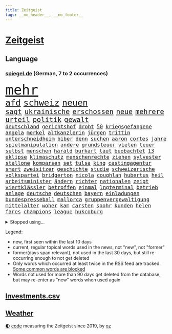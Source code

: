 ```yaml
---
title: Zeitgeist
tags: __no_header__, __no_footer__
---
```


# [Zeitgeist](https://oliz.io/zeitgeist/)

## Language

<h3><a href="https://www.spiegel.de" target="_blank">spiegel.de</a> (German, 7 to 2 occurrences)</h3>
<p style="font-family:monospace">
<span style="font-size:32pt"><a href="news_links.html#mehr" class="current">mehr</a></span>
<br>
<span style="font-size:20pt"><a href="news_links.html#afd" class="current">afd</a></span>
<span style="font-size:20pt"><a href="news_links.html#schweiz" class="current">schweiz</a></span>
<span style="font-size:20pt"><a href="news_links.html#neuen" class="current">neuen</a></span>
<br>
<span style="font-size:16pt"><a href="news_links.html#sagt" class="current">sagt</a></span>
<span style="font-size:16pt"><a href="news_links.html#ukrainische" class="current">ukrainische</a></span>
<span style="font-size:16pt"><a href="news_links.html#erschossen" class="current">erschossen</a></span>
<span style="font-size:16pt"><a href="news_links.html#neue" class="current">neue</a></span>
<span style="font-size:16pt"><a href="news_links.html#mehrere" class="current">mehrere</a></span>
<span style="font-size:16pt"><a href="news_links.html#urteil" class="current">urteil</a></span>
<span style="font-size:16pt"><a href="news_links.html#politik" class="current">politik</a></span>
<span style="font-size:16pt"><a href="news_links.html#gewalt" class="current">gewalt</a></span>
<br>
<span style="font-size:12pt"><a href="news_links.html#deutschland" class="current">deutschland</a></span>
<span style="font-size:12pt"><a href="news_links.html#gerichtshof" class="current">gerichtshof</a></span>
<span style="font-size:12pt"><a href="news_links.html#droht" class="current">droht</a></span>
<span style="font-size:12pt"><a href="news_links.html#50" class="current">50</a></span>
<span style="font-size:12pt"><a href="news_links.html#kriegsgefangene" class="current">kriegsgefangene</a></span>
<span style="font-size:12pt"><a href="news_links.html#angela" class="current">angela</a></span>
<span style="font-size:12pt"><a href="news_links.html#merkel" class="current">merkel</a></span>
<span style="font-size:12pt"><a href="news_links.html#altkanzlerin" class="current">altkanzlerin</a></span>
<span style="font-size:12pt"><a href="news_links.html#jürgen" class="current">jürgen</a></span>
<span style="font-size:12pt"><a href="news_links.html#trittin" class="new">trittin</a></span>
<span style="font-size:12pt"><a href="news_links.html#unterschneidheim" class="new">unterschneidheim</a></span>
<span style="font-size:12pt"><a href="news_links.html#biber" class="new">biber</a></span>
<span style="font-size:12pt"><a href="news_links.html#denn" class="current">denn</a></span>
<span style="font-size:12pt"><a href="news_links.html#suchen" class="current">suchen</a></span>
<span style="font-size:12pt"><a href="news_links.html#aaron" class="current">aaron</a></span>
<span style="font-size:12pt"><a href="news_links.html#cortes" class="new">cortes</a></span>
<span style="font-size:12pt"><a href="news_links.html#jahre" class="current">jahre</a></span>
<span style="font-size:12pt"><a href="news_links.html#spielmanipulation" class="new">spielmanipulation</a></span>
<span style="font-size:12pt"><a href="news_links.html#andere" class="current">andere</a></span>
<span style="font-size:12pt"><a href="news_links.html#grundsteuer" class="new">grundsteuer</a></span>
<span style="font-size:12pt"><a href="news_links.html#vielen" class="current">vielen</a></span>
<span style="font-size:12pt"><a href="news_links.html#teuer" class="current">teuer</a></span>
<span style="font-size:12pt"><a href="news_links.html#selbst" class="current">selbst</a></span>
<span style="font-size:12pt"><a href="news_links.html#menschen" class="current">menschen</a></span>
<span style="font-size:12pt"><a href="news_links.html#harald" class="current">harald</a></span>
<span style="font-size:12pt"><a href="news_links.html#burkart" class="current">burkart</a></span>
<span style="font-size:12pt"><a href="news_links.html#laut" class="current">laut</a></span>
<span style="font-size:12pt"><a href="news_links.html#beobachtet" class="current">beobachtet</a></span>
<span style="font-size:12pt"><a href="news_links.html#13" class="current">13</a></span>
<span style="font-size:12pt"><a href="news_links.html#eklipse" class="new">eklipse</a></span>
<span style="font-size:12pt"><a href="news_links.html#klimaschutz" class="current">klimaschutz</a></span>
<span style="font-size:12pt"><a href="news_links.html#menschenrechte" class="current">menschenrechte</a></span>
<span style="font-size:12pt"><a href="news_links.html#ziehen" class="current">ziehen</a></span>
<span style="font-size:12pt"><a href="news_links.html#sylvester" class="current">sylvester</a></span>
<span style="font-size:12pt"><a href="news_links.html#stallone" class="current">stallone</a></span>
<span style="font-size:12pt"><a href="news_links.html#komparsen" class="new">komparsen</a></span>
<span style="font-size:12pt"><a href="news_links.html#set" class="current">set</a></span>
<span style="font-size:12pt"><a href="news_links.html#tulsa" class="new">tulsa</a></span>
<span style="font-size:12pt"><a href="news_links.html#king" class="current">king</a></span>
<span style="font-size:12pt"><a href="news_links.html#castingagentur" class="new">castingagentur</a></span>
<span style="font-size:12pt"><a href="news_links.html#smart" class="current">smart</a></span>
<span style="font-size:12pt"><a href="news_links.html#zweisitzer" class="new">zweisitzer</a></span>
<span style="font-size:12pt"><a href="news_links.html#geschichte" class="current">geschichte</a></span>
<span style="font-size:12pt"><a href="news_links.html#studie" class="current">studie</a></span>
<span style="font-size:12pt"><a href="news_links.html#schweizerische" class="new">schweizerische</a></span>
<span style="font-size:12pt"><a href="news_links.html#volkspartei" class="new">volkspartei</a></span>
<span style="font-size:12pt"><a href="news_links.html#bridgerton" class="new">bridgerton</a></span>
<span style="font-size:12pt"><a href="news_links.html#nicola" class="current">nicola</a></span>
<span style="font-size:12pt"><a href="news_links.html#coughlan" class="current">coughlan</a></span>
<span style="font-size:12pt"><a href="news_links.html#hubertus" class="current">hubertus</a></span>
<span style="font-size:12pt"><a href="news_links.html#heil" class="current">heil</a></span>
<span style="font-size:12pt"><a href="news_links.html#arbeitsminister" class="current">arbeitsminister</a></span>
<span style="font-size:12pt"><a href="news_links.html#ändern" class="current">ändern</a></span>
<span style="font-size:12pt"><a href="news_links.html#richter" class="current">richter</a></span>
<span style="font-size:12pt"><a href="news_links.html#nationalen" class="current">nationalen</a></span>
<span style="font-size:12pt"><a href="news_links.html#zeigt" class="current">zeigt</a></span>
<span style="font-size:12pt"><a href="news_links.html#viertklässler" class="new">viertklässler</a></span>
<span style="font-size:12pt"><a href="news_links.html#betroffen" class="current">betroffen</a></span>
<span style="font-size:12pt"><a href="news_links.html#einmal" class="current">einmal</a></span>
<span style="font-size:12pt"><a href="news_links.html#lngterminal" class="current">lngterminal</a></span>
<span style="font-size:12pt"><a href="news_links.html#betrieb" class="current">betrieb</a></span>
<span style="font-size:12pt"><a href="news_links.html#anlage" class="current">anlage</a></span>
<span style="font-size:12pt"><a href="news_links.html#deutsche" class="current">deutsche</a></span>
<span style="font-size:12pt"><a href="news_links.html#deutschen" class="current">deutschen</a></span>
<span style="font-size:12pt"><a href="news_links.html#bayern" class="current">bayern</a></span>
<span style="font-size:12pt"><a href="news_links.html#einladungen" class="current">einladungen</a></span>
<span style="font-size:12pt"><a href="news_links.html#bundespresseball" class="new">bundespresseball</a></span>
<span style="font-size:12pt"><a href="news_links.html#mallorca" class="current">mallorca</a></span>
<span style="font-size:12pt"><a href="news_links.html#gruppenvergewaltigung" class="current">gruppenvergewaltigung</a></span>
<span style="font-size:12pt"><a href="news_links.html#mittelalter" class="current">mittelalter</a></span>
<span style="font-size:12pt"><a href="news_links.html#woher" class="current">woher</a></span>
<span style="font-size:12pt"><a href="news_links.html#kam" class="current">kam</a></span>
<span style="font-size:12pt"><a href="news_links.html#carsten" class="current">carsten</a></span>
<span style="font-size:12pt"><a href="news_links.html#spohr" class="current">spohr</a></span>
<span style="font-size:12pt"><a href="news_links.html#kunden" class="current">kunden</a></span>
<span style="font-size:12pt"><a href="news_links.html#helen" class="new">helen</a></span>
<span style="font-size:12pt"><a href="news_links.html#fares" class="new">fares</a></span>
<span style="font-size:12pt"><a href="news_links.html#champions" class="current">champions</a></span>
<span style="font-size:12pt"><a href="news_links.html#league" class="current">league</a></span>
<span style="font-size:12pt"><a href="news_links.html#hukcoburg" class="new">hukcoburg</a></span>
</p>
<details>
<summary>Stopped using...</summary>
<p class="former" style="font-size:12pt">
vollständig(1265) bitte(1264) staatschef(1264) szene(1264) erscheinen(1263) manager(1263) phase(1263) überwinden(1263) christine(1262) gäste(1262) welchem(1262) anspruch(1261) begründung(1261) extreme(1261) for(1261) schwarzen(1261) teams(1261) verhandelt(1261) 12(1260) co₂(1260) einsatzkräfte(1260) freiheitsstrafe(1260) hubschrauber(1260) innenminister(1260) reiche(1260) abstimmen(1259) eis(1259) geholt(1259) wen(1259) ankündigung(1258) bremer(1258) lebens(1258) nahverkehr(1258) beweisen(1257) hotel(1257) jury(1257) lager(1257) löste(1257) rechtsextremen(1257) summe(1257) zuständige(1257) öffnen(1257) angekommen(1256) einzug(1256) geduld(1256) maßnahme(1256) respekt(1256) termin(1256) täglich(1256) untersuchungsausschuss(1256) who(1256) anne(1255) bundesländern(1255) sinnvoll(1255) still(1255) stimme(1255) umwelt(1255) guter(1254) höher(1254) hölle(1254) niederlanden(1254) regiert(1254) trafen(1254) appell(1253) beruf(1253) entschädigung(1253) streitkräfte(1253) thailand(1253) geflüchteten(1252) geklärt(1252) infektion(1252) dezember(1251) sinn(1251) entsetzen(1250) george(1250) homeoffice(1250) unterschiedlich(1250) klären(1249) saarland(1249) wälder(1249) beiträge(1248) genutzt(1248) meiner(1248) schaffte(1248) distanz(1247) gefangene(1247) optimistisch(1247) verbindet(1247) versuchte(1247) claudia(1246) deals(1246) schuss(1246) verschwand(1246) berühmten(1245) lücke(1245) gold(1244) letztes(1241) zerstören(1240) analysiert(1239) garten(1239) rechtzeitig(1236) top(1236) kooperation(1234) beitrag(1232) papier(1232) schneider(1232) gesichert(1230) hinweis(1222) abgeschlossen(1217) ursprünglich(1210) karlsruhe(1208) schadensersatz(1192) cent(1151) lehrerin(1134) günstig(1117) hochschulen(1111) lahm(1095) interessen(1066) fußballstar(1051) waldbrände(1029) videoaufnahmen(1017) kleidung(1007) stundenlang(1005) kümmern(1000) bundesanwaltschaft(990) mächtigen(975) konzerns(958) nachspielzeit(945) erkrankte(942) übertragen(942) drauf(941) schlafen(935) nachmittag(931) befreiung(928) gewandt(921) getöteten(919) spiegelkorrespondent(912) kurze(899) zentralen(893) menschlichkeit(876) lieferungen(874) unserem(853) kompromiss(836) hochzeit(817) bundesinnenministerin(816) einrichtungen(808) spektakel(803) pekings(787) krankheiten(784) 49(778) heißen(777) überzeugung(774) aufhören(773) fehlverhalten(770) mbappé(764) transparenz(762) vereinigung(754) fluss(749) unmittelbar(745) hochrangigen(732) rezession(732) spart(720) niedersächsischen(717) indem(714) talent(713) antisemitische(708) humor(704) umstände(690) hitze(679) mordfall(677) trocken(676) weltverband(674) 1200(670) ausgebaut(665) hadert(664) titelverteidiger(659) joshua(658) prompt(645) schwimmen(636) 81(632) geschichtenewsletter(630) olympiasieger(622) usmilitär(621) digitale(619) freispruch(605) effekt(603) subventionen(602) protestbewegung(598) importiert(593) begrenzen(580) tobias(578) jude(574) antarktis(569) spionage(567) gerechtfertigt(559) bundesbank(558) zurückkehren(558) rügt(556) praktisch(554) indiens(550) begegnung(545) dokumentieren(545) scheinbar(542) spiegelrecherche(540) bestimmen(539) lionel(537) knappe(529) versehen(525) 23jährige(522) parolen(521) desinformation(520) erben(517) bedrohungen(513) pistole(496) redet(493) spion(493) liberale(490) skepsis(486) kommentiert(480) wiederholen(479) 1991(478) saarlouis(478) 47(472) nico(471) internationalem(464) asylbewerber(462) arbeitsplätze(459) legendäre(456) perfekten(453) venedig(448) kulturstaatsministerin(446) aussieht(441) spezialkräfte(441) vorstand(439) miete(432) dauer(431) ricarda(430) vorstandschef(425) jason(424) republikanische(424) baden(422) leon(422) heran(419) floh(418) openai(418) springer(418) anderson(416) manöver(414) akt(409) fridays(409) tarifverhandlungen(408) bewertet(405) 1600(401) wegner(398) zuckerberg(397) wölfe(391) gebäuden(390) außergewöhnlich(389) berlinkreuzberg(389) 15jährigen(381) gejagt(380) statistischen(379) warb(378) gewartet(375) höhepunkt(375) verstärken(374) älteren(373) z(372) handelte(370) jugend(370) spektakulärer(367) mannheim(363) asylpolitik(361) beleg(361) wrack(360) li(359) aktueller(358) heutige(358) hauptrolle(357) betrunkener(356) gefangen(353) fußballverband(349) hauptsache(341) feierlichkeiten(338) samuel(338) 2010(336) klares(336) konrad(334) forscherin(330) breit(327) kremlkritiker(327) dir(324) spaniens(324) explodiert(323) versteckt(323) 15jährige(320) arabischen(320) arktis(320) ken(320) katrin(319) natur(316) plastikmüll(314) genießen(313) iphones(312) spektakulären(308) male(307) todesfälle(306) dämpfer(303) organisationen(302) bundeshaushalt(301) verfassung(301) vi(300) befürchtete(296) ford(294) einbestellt(292) verurteilen(290) kylian(289) mangelnden(289) budget(288) 77(286) gelaufen(286) saudische(286) erkennt(283) älterer(282) einzigen(280) gespielt(279) überprüft(277) erwärmung(273) interessiert(273) schnellstmöglich(269) obersten(266) abwenden(265) langjährigen(263) schwach(262) bahrain(260) architekten(259) killer(259) schwedens(259) bewerbungen(257) besiegen(256) verfilmt(256) travis(254) erweitert(252) stockt(250) desaster(248) warmen(248) schneidet(244) zeitgleich(242) schönste(239) froh(238) wmtitel(238) skurriler(236) jungs(234) wissenschaftlich(234) ernste(232) adenauer(231) stoppte(229) natürlichen(225) hilferuf(224) sicherheitsrat(224) anfangen(221) ausnahmezustand(221) o’connor(221) reisenden(221) effekte(218) ehrung(218) widersprüchliche(218) betrachten(217) detaillierte(217) drogenboss(213) sperre(212) wolff(212) leser(210) straflager(210) american(209) niederlegen(207) gestiegenen(206) parat(206) erstattet(205) superreiche(205) medaillen(203) zivilbevölkerung(203) bbc(202) deine(201) neuesten(200) klimageld(199) dumm(198) einziges(198) gleis(198) technisch(198) berger(197) achtzigerjahren(194) suv(193) jugendstrafe(192) neuauflage(192) verbrannte(192) verstößen(192) weltmeistertitel(192) einflussreiche(191) gerechter(188) quelle(188) unbehelligt(188) vorgang(188) archäologen(187) palästinensischer(185) sanften(185) serbiens(185) verfolgte(185) minimal(184) abgeschossen(183) moldau(183) abspaltung(182) darstellen(182) engländer(182) eröffneten(182) auferstehung(181) bernstein(180) oppositionspolitiker(180) jubiläum(179) verhalf(178) darstellung(177) schlicht(177) strafgerichtshof(177) überraschte(177) sibirien(176) untergegangen(176) volle(176) weinen(176) weltgrößte(176) ausfällen(175) rockstar(175) putzen(173) völkerrecht(173) gelebt(171) gestiegener(171) zentralrat(171) spiegelrekonstruktion(168) stocken(168) flüchtlingsunterkunft(167) inselstaat(167) 43(166) flüchtig(166) 2035(165) 41jährige(165) 14jährige(164) asylverfahren(164) schafften(164) granate(163) ausfälle(162) besetzung(162) kelce(162) nichtstun(162) osteuropa(162) haftbefehle(161) arbeite(160) klassischen(160) gerätselt(159) vermittlung(159) abgelöst(158) neuerungen(158) scharen(158) umwege(158) zentralrats(157) ratschläge(156) axel(155) bauten(154) bevorzugt(154) hinterzogen(154) gewerkschafter(153) höchster(153) rudolf(153) 1100(151) audio(150) emotionaler(150) kilometern(150) kriegen(150) wilde(150) pflegeheim(149) teilgenommen(149) ungeklärten(149) hof(147) überfällig(147) gazastadt(145) hrubesch(145) volleyball(145) engere(144) erschreckende(144) führerscheinprüfung(143) kilo(143) sturmflut(143) 45jährige(142) länderchefs(142) bestes(141) eskalationen(141) hasses(141) hindern(141) monatlich(141) tanz(141) attraktiver(140) neigen(140) pickup(140) adam(139) enthält(139) konditionen(139) sahen(139) ingenieur(138) júnior(137) karim(137) spdpolitikerin(137) bewegenden(136) option(136) niedrigsten(135) qualitäten(135) eminem(134) fdppolitikerin(134) herbe(134) oftmals(134) stille(133) verpackungsmüll(133) eautobauer(132) landtags(131) rendite(131) großvater(130) künstlerische(130) usamerikanischen(130) verzögerungstaktik(130) ähnliches(130) bundesamts(129) ausführlich(128) sowjetunion(128) aufzeichnungen(126) sprecherin(125) unrwa(125) schwerin(124) ausschlussverfahren(123) eingelegt(123) mccann(123) schwindet(123) bundeskriminalamt(122) bewältigen(121) mitarbeiterinnen(121) immobilienkäufer(120) freitagmorgen(119) hingerichtet(119) ruht(119) verhält(119) wobei(119) 102(118) betreut(118) championsleaguespiel(118) haley(118) nikki(118) präsidentschaftskandidatur(118) verwüstete(118) endgültige(115) pia(115) verschicken(115) bundesligisten(114) joel(114) onlinewerbung(114) selbstbestimmung(114) stream(113) kopfschmerzen(112) siegesserie(112) tarifkonflikt(112) beteiligen(110) blaue(110) altman(109) spurensuche(109) beschämend(108) doku(108) pentagon(108) ostdeutschen(107) bedrängnis(106) carlo(106) weitreichende(106) bewohnern(105) fertigung(105) saisonauftakt(105) bestraft(104) paula(104) berechnung(103) durchsuchten(103) dutzender(102) aden(101) bewiesen(101) etlichen(101) nbaspieler(101) verbundene(101) menschenrechtsorganisationen(100) penis(100) zugeständnisse(100) hochrangiger(99) prize(99) überschreiten(99) ansehen(98) erfolgserlebnis(98) geschäftsmodelle(98) widersacher(98) autoritäre(97) erwägen(97) häusliche(96) dubai(95) tausender(95) zugelegt(95) dokumentierte(94) durchgeführt(94) eingegangen(94) rückschläge(94) unbesetzt(94) fortnite(93) kyoto(93) stiehlt(93) untergrund(93) eingezogen(92) vorwahlen(92) wow(92) gera(91) geschlechtsverkehr(91) hungern(91) kakao(91) malte(91) quote(91) ungeplante(91) verbrennungsmotor(91) wundert(91) demokratien(90) grande(90) hinunter(90) maduro(90) nicolás(90) traumjob(90) überragte(90) amerikas(89) personenverkehr(89) schokolade(89) unnötig(89) act(88) grünenfraktionsvize(88) reizt(88) schreckschusswaffe(88) sozialabgaben(88) weltreise(88) formulierungen(87) immunität(87) lautsprecher(87) putingegner(87) aussteigerin(86) beschmieren(86) gta(86) nachhilfe(86) ostdeutsche(86) schlachtfeld(86) schäumt(86) bunker(85) doll(85) huthimiliz(85) lambsdorff(85) missbrauchsfälle(85) rimini(85) klimaschützern(84) schimpft(84) timo(84) weltgemeinschaft(84) berühren(83) besprechung(83) danke(83) erkunden(83) kameramann(83) skilanglauf(83) abschlussdokument(82) anfahren(82) handgreiflich(82) matterhorn(82) suizide(82) appstore(81) entstandene(81) gebrannt(81) have(81) to(81) true(81) 32jährige(80) berlinale(80) geldanlage(80) hotelzimmer(80) topposten(80) wirtschaftswachstum(80) handelsschiff(79) marktmacht(79) militärallianz(79) männchen(79) patriarchat(79) schrittweise(79) elektromodell(78) huthiangriffen(78) liveblog(78) pornhub(78) spionageabwehr(78) stripchat(78) widmen(78) xvideos(78) zusteht(78) 47jähriger(77) athen(77) feigheit(77) hinrunde(77) schwedt(77) unerreichbar(77) datieren(76) kriegswaffen(76) millionenbetrag(76) motorsportchef(76) dreistelligen(75) erwähnt(75) medizinischen(75) timesumfrage(75) verbandspräsident(75) wahlzettel(75) archiv(74) bedrängt(74) bestellung(74) erziehung(74) gíslason(74) lamberty(74) landschaften(74) plattner(74) routine(74) vorwahl(74) ziert(74) 276(73) bombe(73) hollywoods(73) nutzungsrechte(73) tabak(73) babybauch(72) bachmut(72) bestatter(72) einführen(72) festgenommenen(72) hakenkreuzen(72) informationskrieg(72) schwäbisch(72) sogenanntes(72) staatsmacht(72) antalya(71) einzigartigen(71) familienstreit(71) gegenkandidaten(71) ordentlich(71) teuerung(71) weltgeschehen(71) beamter(70) feminismus(70) fotografen(70) katastrophal(70) niedersächsische(70) sirenen(70) witze(70) co₂preis(69) droge(69) eisbären(69) hennig(69) kampfpause(69) kranken(69) pott(69) schaulustige(69) billigen(68) brandenburgischen(68) carvalho(68) gelb(68) gesprächsbereit(68) hilfskorridor(68) house(68) qiang(68) valencia(68) volkskongress(68) gruppenfoto(67) supermodel(67) entdeckungen(66) flugobjekt(66) buchenwald(65) jahrmillionen(65) lovestory(65) sabotieren(65) sozialist(65) witzigsten(65) örtliche(65) eindeutigen(64) französin(64) geringe(64) margarine(64) oscar(64) verunglückten(64) wimbledonsiegerin(64) wirtschaftsflaute(64) format(63) houston(63) katz(63) reiseerlebnisse(63) schallmauer(63) trauerfeier(63) ute(63) bediente(62) bestsellerautor(62) dating(62) halbinsel(62) wanderung(62) auslaufende(61) beschädigen(61) betreffen(61) beweis(61) rekordhitze(61) trainings(61) verden(61) 122(60) berühmteste(60) bestürzung(60) faule(60) gehweg(60) geschäftsjahr(60) gittern(60) militärübungen(60) patzer(60) 900(59) berufstätige(59) deutschlandweit(59) landsleuten(59) sommermärchen(59) daheim(58) hai(58) immun(58) notlandung(58) reichste(58) siebzigerjahren(58) survive(58) usluftfahrtbehörde(58) anrücken(57) partnerschaften(57) rentenversicherung(57) ballade(56) drittstaatenlösung(56) hungersnot(56) kohlekraftwerk(56) theorien(56) üblichen(56) agrarpolitik(55) ancelotti(55) meere(55) sinéad(55) trecker(55) visionen(55) bamf(54) halberstadt(54) heile(54) obdachlosigkeit(54) rematch(54) streikt(54) vollzeit(54) wiegelt(54) zusammenkunft(54) 1984(53) abtrünnige(53) aufenthalt(53) darlehen(53) handle(53) irgendwie(53) verglühen(53) belangt(52) geprägte(52) nationalpark(52) spürbar(52) trauung(52) vielversprechende(52) deutschfranzösischen(51) eingesetzter(51) great(51) konkurrentin(51) kritischem(51) satellit(51) schreit(51) tuesday(51) urheberrechtsklage(51) brosnan(50) entschädigt(50) festhalten(50) pierce(50) schifffahrt(50) sumpf(50) umgeleitet(50) versicherten(50) dier(49) eritreaveranstaltung(49) galaxie(49) kämen(49) rudert(48) wiederholten(48) ardern(47) gemeinsamkeiten(47) huthirakete(47) jacinda(47) stellung(47) sunaks(47) yeti(47) zahm(47) beliebte(46) bunte(46) cillian(46) filmfestspiele(46) hagen(46) harvey(46) lenken(46) murphy(46) rüttelt(46) spionageverdacht(46) unabhängigen(46) argumentiert(45) aufseher(45) ausländischer(45) carles(45) kay(45) kontroversen(45) wirecardmanager(45) drohnenattacke(44) labour(44) münchnern(44) schwenk(44) unfair(44) wühlen(44) übertragung(44) expertenrat(43) ios(43) omen(43) rettete(43) transport(43) zurückgerufen(43) antischiffsrakete(42) bearbeiten(42) busse(42) fußballturnier(42) inwiefern(42) kranker(42) marie(42) prügelten(42) ratschlag(42) syrischen(42) territorium(42) vergangenes(42) arthur(41) huthiraketen(41) vietnam(41) ag(40) chatgptentwickler(40) ostbeauftragte(40) rentnern(40) ussoldaten(40) amtsvorgänger(39) begünstigung(39) bucht(39) exekutiert(39) gepostet(39) grausamen(39) kalaschnikow(39) minderjährigen(39) peinlichen(39) ausüben(38) gefressen(38) osloer(38) rückzieher(38) teilten(38) adria(37) auszurichten(37) knickt(37) perfiden(37) regierungsflieger(37) therapeuten(37) esc(36) kinderintensivstation(36) kolumnistin(36) luftsicherheitskräfte(36) oh(36) skirennen(36) strukturelle(36) strömen(36) zeitungsinterview(36) üppiges(36) beschneiden(35) eigenschaft(35) landrat(35) neunten(35) rumpfteils(35) unteren(35) verkürzt(35) cdukandidat(34) unogericht(34) benfares(33) dopingverdacht(33) gerügt(33) großeltern(33) saaleorlakreis(33) versenkt(33) chemieriesen(32) feedback(32) implantiert(32) unerwartetes(32) verpflanzte(32) öpnv(32) emojis(31) exmatrikulation(31) formel1fahrer(31) gelegenen(31) gesetzespaket(31) schrecklich(31) sicheres(31) webseite(31) abziehen(30) blau(30) gäbe(30) herne(30) interner(30) militärgeheimdienst(30) oppositioneller(30) politikwissenschaftler(30) raketentests(30) ramponiert(30) schwarzmeerflotte(30) agnieszka(29) epoche(29) etabliert(29) leuchtturmwärter(29) maulwurf(29) sicherheitsschleusen(29) sichtlich(29) wohnmobil(29) zusammengeschlagen(29) überwand(29) autoexperte(28) dudenhöffer(28) ersehnte(28) ferdinand(28) marathon(28) milliardenprogramm(28) sektor(28) usvorwahlen(28) anfeindungen(27) angewachsen(27) drogenpolitik(27) einsparen(27) kraftwerk(27) obst(27) sportfunktionär(27) auszugeben(26) gesänge(26) israelkritik(26) pitzke(26) prorussische(26) chemikalie(25) fertig(25) gefeuert(25) ladung(25) mittelstand(25) zwangspause(25) achterbahn(24) ausmacht(24) bewaffnung(24) einsetzt(24) frist(24) hilfsgelder(24) spielball(24) telegram(24) beruflichen(23) enteignung(23) menschenrechtsverletzungen(23) rosneft(23) abschließt(22) ammerland(22) bemerkenswerter(22) benannt(22) facebookkonzern(22) jahrestag(22) russinnen(22) sensible(22) zerren(22) übertrieben(22) diversität(21) erweiterung(21) gefilmt(21) gesiegt(21) henriksen(21) iwforscher(21) simona(21) trost(21) architektur(20) lazio(20) rivalisierende(20) spitzen(20) trackt(20) beistandspflicht(19) dune(19) flugzeughersteller(19) junges(19) raub(19) rückfall(19) vorgeführt(19) fortzusetzen(18) pussy(18) sabotage(18) schwedin(18) schwimmer(18) seltsamen(18) volkswirtschaften(18) aufstrebender(17) eindeutig(16) notoperiert(16) preisgegeben(16) seeleute(16) touristin(16) besetzen(15) cdumann(15) rihanna(15) transfer(15) bobwm(14) chatrian(14) eingehalten(14) erziehen(14) kriminell(14) nahrungskette(14) siegessicher(14) unheimlich(14) beziffert(13) dienen(13) entkamen(13) kinski(13) marseille(13) nacktszenen(13) nastassja(13) offiziere(13) reifezeugnis(13) trauernden(13) stabilisieren(12) unterlagen(12) usarmee(12) vorgesehene(12) 58jähriger(11) daherkommt(11) garri(11) hanau(11) höß(11) kasparow(11) nüsse(11) sergej(11) speeddating(11)
</p>
</details>
<p>Legend:
<ul>
<li><span class="new">new</span>, first seen within the last 10 days</li>
<li><span class="current">current</span>, regular topical words used in the news, not "new", not "former"</li>
<li><span class="former">former(days span relevant)</span>, not used in the last 30 days, but still re-occurring enough to not get deleted</li>
<li>Only words which occurred at least twice in the RSS feed are tracked. <a href="language/filters.py">Some common words are blocked</a></li>
<li>Words not used for more than 90 days get deleted from the database, but may re-enter as "new" words when used again</li>
</ul>
</p>

## [Investments](investments.html)[.csv](investments.csv)

## [Weather](weather.html)

<footer>
<a href="javascript:toggleTheme()" class="nav">🌓</a>
<a href="https://github.com/ooz/zeitgeist">code</a> measuring the Zeitgeist since 2019, by <a href="https://oliz.io">oz</a>
</footer>
